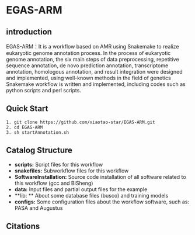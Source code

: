 # EGAS-ARM
## introduction

EGAS-ARM：It is a workflow based on AMR using Snakemake to realize eukaryotic genome annotation process. In the process of eukaryotic genome annotation, the six main steps of data preprocessing, repetitive sequence annotation, de novo prediction annotation, transcriptome annotation, homologous annotation, and result integration were designed and implemented, using well-known methods in the field of genetics Snakemake workflow is written and implemented, including codes such as python scripts and perl scripts.

## Quick Start

```
1. git clone https://github.com/xiaotao-star/EGAS-ARM.git
2. cd EGAS-ARM
3. sh startAnnotation.sh 
```

## Catalog  Structure

- **scripts:**  Script files for this workflow
- **snakefiles:** Subworkflow files for this workflow
- **SoftwareInstallation:** Source code installation of all software related to this workflow (gcc and BiSheng)
- **data:** Input files and partial output files for the example
- **lib: ** About some database files (busco) and training models
- **configs:** Some configuration files about the workflow software, such as: PASA and Augustus

## Citations



